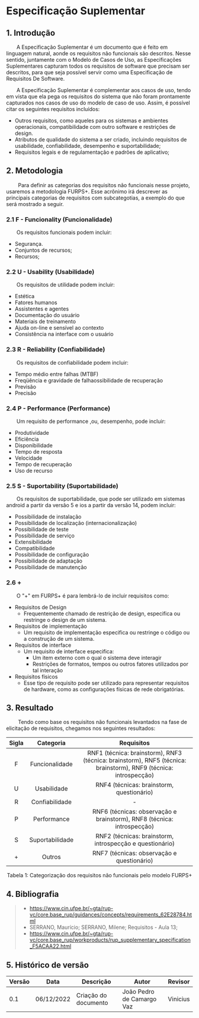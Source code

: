# Especificação Suplementar

## 1. Introdução
&emsp;&emsp;A Especificação Suplementar é um documento que é feito em linguagem natural, aonde os requisitos não funcionais são descritos. Nesse sentido, juntamente com o Modelo de Casos de Uso, as Especificações Suplementares capturam todos os requisitos de software que precisam ser descritos, para que seja possível servir como uma Especificação de Requisitos De Software.

&emsp;&emsp;A Especificação Suplementar é complementar aos casos de uso, tendo em vista que ela pega os requisitos do sistema que não foram prontamente capturados nos casos de uso do modelo de caso de uso. Assim, é possível citar os seguintes requisitos incluídos:

- Outros requisitos, como aqueles para os sistemas e ambientes operacionais, compatibilidade com outro software e restrições de design.
- Atributos de qualidade do sistema a ser criado, incluindo requisitos de  usabilidade, confiabilidade, desempenho e suportabilidade;
- Requisitos legais e de regulamentação e padrões de aplicativo;

## 2. Metodologia
&emsp;&emsp; Para definir as categorias dos requisitos não funcionais nesse projeto, usaremos a metodologia FURPS+. Esse acrônimo irá descrever as principais categorias de requisitos com subcategotias, a exemplo do que será mostrado a seguir.

### 2.1 F - Funcionality (Funcionalidade)

&emsp;&emsp;Os requisitos funcionais podem incluir:

- Segurança.
- Conjuntos de recursos;
- Recursos;

### 2.2 U - Usability (Usabilidade)
&emsp;&emsp;Os requisitos de utilidade podem incluir:

- Estética
- Fatores humanos
- Assistentes e agentes
- Documentação do usuário
- Materiais de treinamento
- Ajuda on-line e sensível ao contexto
- Consistência na interface com o usuário

### 2.3 R - Reliability (Confiabilidade)
&emsp;&emsp;Os requisitos de confiabilidade podem incluir:

- Tempo médio entre falhas (MTBF)
- Freqüência e gravidade de falhaossibilidade de recuperação
- Previsão
- Precisão

### 2.4 P - Performance (Performance)
&emsp;&emsp;Um requisito de performance ,ou, desempenho, pode incluir:

- Produtividade
- Eficiência
- Disponibilidade
- Tempo de resposta
- Velocidade
- Tempo de recuperação
- Uso de recurso

### 2.5 S - Suportability (Suportabilidade)
&emsp;&emsp;Os requisitos de suportabilidade, que pode ser utilizado em sistemas android a partir da versão 5 e ios a partir da versão 14, podem incluir:

- Possibilidade de instalação
- Possibilidade de localização (internacionalização)
- Possibilidade de teste
- Possibilidade de serviço
- Extensibilidade
- Compatibilidade
- Possibilidade de configuração
- Possibilidade de adaptação
- Possibilidade de manutenção

### 2.6 +
&emsp;&emsp;O "+" em FURPS+ é para lembrá-lo de incluir requisitos como:

- Requisitos de Design
    - Frequentemente chamado de restrição de design, especifica ou restringe o design de um sistema. 
- Requisitos de implementação
    - Um requisito de implementação especifica ou restringe o código ou a construção de um sistema.
- Requisitos de interface
    - Um requisito de interface especifica: 
        - Um item externo com o qual o sistema deve interagir 
        - Restrições de formatos, tempos ou outros fatores utilizados por tal interação 
- Requisitos físicos
    - Esse tipo de requisito pode ser utilizado para representar requisitos de hardware, como as configurações físicas de rede obrigatórias.

## 3. Resultado
&emsp;&emsp; Tendo como base os requisitos não funcionais levantados na fase de elicitação de requisitos, chegamos nos seguintes resultados:

<center>

| Sigla | Categoria | Requisitos                                      |
|:------: | :------: | :--------------------------------------------------: |
| F | Funcionalidade   | RNF1 (técnica: brainstorm), RNF3 (técnica: brainstorm), RNF5 (técnica: brainstorm), RNF9 (técnica: introspecção)|
| U | Usabilidade | RNF4 (técnicas: brainstorm, questionário) 
| R | Confiabilidade | - |
| P | Performance | RNF6 (técnicas: observação e brainstorm), RNF8 (técnica: introspecção)|
| S | Suportabilidade | RNF2 (técnicas: brainstorm, introspecção e questionário) |
| + | Outros | RNF7 (técnicas: observação e questionário) |

<figcaption>Tabela 1: Categorização dos requisitos não funcionais pelo modelo FURPS+</figcaption>

</center>

## 4. Bibliografia

> - https://www.cin.ufpe.br/~gta/rup-vc/core.base_rup/guidances/concepts/requirements_62E28784.html
> - SERRANO, Maurício; SERRANO, Milene; Requisitos - Aula 13;
> - https://www.cin.ufpe.br/~gta/rup-vc/core.base_rup/workproducts/rup_supplementary_specification_F5ACAA22.html

## 5. Histórico de versão

| Versão | Data       | Descrição                      | Autor        |Revisor        |
| ------ | ---------- | ------------------------------ | ------------ |------------ |
| 0.1    | 06/12/2022 | Criação do documento | João Pedro de Camargo Vaz | Vinicius  |
